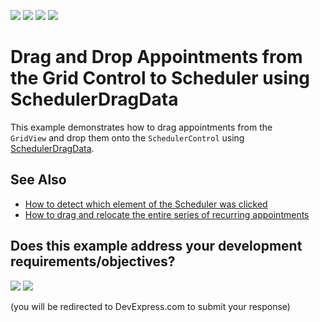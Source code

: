 <!-- default badges list -->
![](https://img.shields.io/endpoint?url=https://codecentral.devexpress.com/api/v1/VersionRange/128634708/19.2.4%2B)
[![](https://img.shields.io/badge/Open_in_DevExpress_Support_Center-FF7200?style=flat-square&logo=DevExpress&logoColor=white)](https://supportcenter.devexpress.com/ticket/details/T179722)
[![](https://img.shields.io/badge/📖_How_to_use_DevExpress_Examples-e9f6fc?style=flat-square)](https://docs.devexpress.com/GeneralInformation/403183)
[![](https://img.shields.io/badge/💬_Leave_Feedback-feecdd?style=flat-square)](#does-this-example-address-your-development-requirementsobjectives)
<!-- default badges end -->
# Drag and Drop Appointments from the Grid Control to Scheduler using SchedulerDragData

This example demonstrates how to drag appointments from the `GridView` and drop them onto the `SchedulerControl` using [SchedulerDragData](https://docs.devexpress.com/CoreLibraries/DevExpress.XtraScheduler.SchedulerDragData).


## See Also

* [How to detect which element of the Scheduler was clicked](https://www.devexpress.com/Support/Center/p/E71)
* [How to drag and relocate the entire series of recurring appointments](https://www.devexpress.com/Support/Center/p/E162)


<!-- feedback -->
## Does this example address your development requirements/objectives?

[<img src="https://www.devexpress.com/support/examples/i/yes-button.svg"/>](https://www.devexpress.com/support/examples/survey.xml?utm_source=github&utm_campaign=winforms-scheduler-drag-drop-appointments-from-grid&~~~was_helpful=yes) [<img src="https://www.devexpress.com/support/examples/i/no-button.svg"/>](https://www.devexpress.com/support/examples/survey.xml?utm_source=github&utm_campaign=winforms-scheduler-drag-drop-appointments-from-grid&~~~was_helpful=no)

(you will be redirected to DevExpress.com to submit your response)
<!-- feedback end -->
